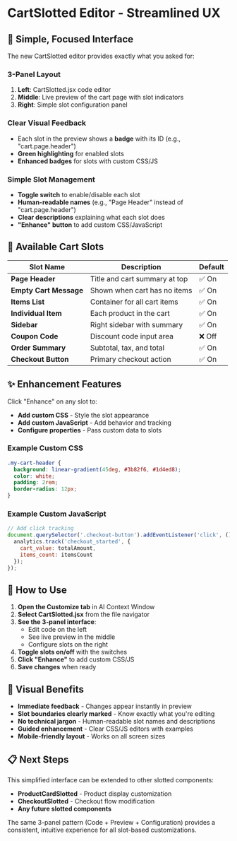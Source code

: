 # CartSlotted Editor - Streamlined UX

## 🎯 **Simple, Focused Interface**

The new CartSlotted editor provides exactly what you asked for:

### **3-Panel Layout**
1. **Left**: CartSlotted.jsx code editor
2. **Middle**: Live preview of the cart page with slot indicators  
3. **Right**: Simple slot configuration panel

### **Clear Visual Feedback**
- Each slot in the preview shows a **badge** with its ID (e.g., "cart.page.header")
- **Green highlighting** for enabled slots
- **Enhanced badges** for slots with custom CSS/JS

### **Simple Slot Management**
- **Toggle switch** to enable/disable each slot
- **Human-readable names** (e.g., "Page Header" instead of "cart.page.header") 
- **Clear descriptions** explaining what each slot does
- **"Enhance" button** to add custom CSS/JavaScript

## 🔧 **Available Cart Slots**

| Slot Name | Description | Default |
|-----------|-------------|---------|
| **Page Header** | Title and cart summary at top | ✅ On |
| **Empty Cart Message** | Shown when cart has no items | ✅ On |
| **Items List** | Container for all cart items | ✅ On |
| **Individual Item** | Each product in the cart | ✅ On |
| **Sidebar** | Right sidebar with summary | ✅ On |
| **Coupon Code** | Discount code input area | ❌ Off |
| **Order Summary** | Subtotal, tax, and total | ✅ On |
| **Checkout Button** | Primary checkout action | ✅ On |

## ✨ **Enhancement Features**

Click "Enhance" on any slot to:
- **Add custom CSS** - Style the slot appearance
- **Add custom JavaScript** - Add behavior and tracking
- **Configure properties** - Pass custom data to slots

### **Example Custom CSS**
```css
.my-cart-header {
  background: linear-gradient(45deg, #3b82f6, #1d4ed8);
  color: white;
  padding: 2rem;
  border-radius: 12px;
}
```

### **Example Custom JavaScript**
```javascript
// Add click tracking
document.querySelector('.checkout-button').addEventListener('click', () => {
  analytics.track('checkout_started', {
    cart_value: totalAmount,
    items_count: itemsCount
  });
});
```

## 🚀 **How to Use**

1. **Open the Customize tab** in AI Context Window
2. **Select CartSlotted.jsx** from the file navigator  
3. **See the 3-panel interface**:
   - Edit code on the left
   - See live preview in the middle
   - Configure slots on the right
4. **Toggle slots on/off** with the switches
5. **Click "Enhance"** to add custom CSS/JS
6. **Save changes** when ready

## 🎨 **Visual Benefits**

- **Immediate feedback** - Changes appear instantly in preview
- **Slot boundaries clearly marked** - Know exactly what you're editing
- **No technical jargon** - Human-readable slot names and descriptions  
- **Guided enhancement** - Clear CSS/JS editors with examples
- **Mobile-friendly layout** - Works on all screen sizes

## 📋 **Next Steps**

This simplified interface can be extended to other slotted components:
- **ProductCardSlotted** - Product display customization
- **CheckoutSlotted** - Checkout flow modification
- **Any future slotted components**

The same 3-panel pattern (Code + Preview + Configuration) provides a consistent, intuitive experience for all slot-based customizations.